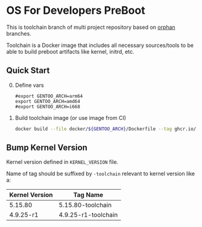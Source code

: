 # OS For Developers PreBoot

This is toolchain branch of multi project repository based on [orphan](https://git-scm.com/docs/git-checkout#Documentation/git-checkout.txt---orphanltnew-branchgt) branches.

Toolchain is a Docker image that includes all necessary sources/tools to be able to build preboot artifacts like kernel, initrd, etc.

## Quick Start

0. Define vars
    ```shell
    #export GENTOO_ARCH=arm64
    export GENTOO_ARCH=amd64
    #export GENTOO_ARCH=i668
    ```

1. Build toolchain image (or use image from CI)
    ```bash
    docker build --file docker/${GENTOO_ARCH}/Dockerfile --tag ghcr.io/osfordev/preboot/toolchain/${GENTOO_ARCH}:latest .
    ```

## Bump Kernel Version

Kernel version defined in `KERNEL_VERSION` file.

Name of tag should be suffixed by `-toolchain` relevant to kernel version like a:

| Kernel Version | Tag Name             |
|----------------|----------------------|
| 5.15.80        | 5.15.80-toolchain    |
| 4.9.25-r1      | 4.9.25-r1-toolchain  |
